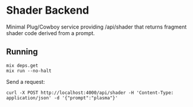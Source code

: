 # Shader Backend

Minimal Plug/Cowboy service providing /api/shader that returns fragment shader code derived from a prompt.

## Running
```
mix deps.get
mix run --no-halt
```
Send a request:
```
curl -X POST http://localhost:4000/api/shader -H 'Content-Type: application/json' -d '{"prompt":"plasma"}'
```
